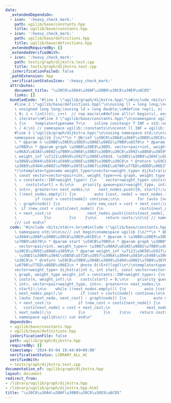 ```yaml
---
data:
  _extendedDependsOn:
  - icon: ':heavy_check_mark:'
    path: ugilib/base/constants.hpp
    title: ugilib/base/constants.hpp
  - icon: ':heavy_check_mark:'
    path: ugilib/base/definitions.hpp
    title: ugilib/base/definitions.hpp
  _extendedRequiredBy: []
  _extendedVerifiedWith:
  - icon: ':heavy_check_mark:'
    path: tests/graph/dijkstra.test.cpp
    title: tests/graph/dijkstra.test.cpp
  _isVerificationFailed: false
  _pathExtension: hpp
  _verificationStatusIcon: ':heavy_check_mark:'
  attributes:
    document_title: "\u30C0\u30A4\u30AF\u30B9\u30C8\u30E9\u6CD5"
    links: []
  bundledCode: "#line 1 \"ugilib/graph/dijkstra.hpp\"\n#include <bits/stdc++.h>\n\
    #line 2 \"ugilib/base/definitions.hpp\"\n\nusing ll = long long;\nusing ull =\
    \ unsigned long long;\nusing ld = long double;\n#define rep(i, n) for(int i =\
    \ 0; i < (int)(n); i++)  // rep macro\n#define all(v) begin(v), end(v)  // all\
    \ iterator\n#line 3 \"ugilib/base/constants.hpp\"\n\nnamespace ugilib::constants\
    \ {\n    template<typename T>\n    inline constexpr T INF = std::numeric_limits<T>::max()\
    \ / 4;\n} // namespace ugilib::constants\n\nconst ll INF = ugilib::constants::INF<ll>;\n\
    #line 3 \"ugilib/graph/dijkstra.hpp\"\n\nusing namespace std;\n\n\n/// cut begin\n\
    namespace ugilib {\n/**\n * @brief \u30C0\u30A4\u30AF\u30B9\u30C8\u30E9\u6CD5\n\
    \ * @param n \u30B0\u30E9\u30D5\u306E\u9802\u70B9\u6570\n * @param start \u59CB\
    \u70B9\n * @param graph \u30B0\u30E9\u30D5. vector<pair<int, weight_type>> \u3067\
    \u96A3\u63A5\u9802\u70B9\u3068\u30B3\u30B9\u30C8\u3092\u8868\u3059\n * @param\
    \ weight_inf \u7121\u9650\u5927\u306E\u5024. \u30D1\u30B9\u304C\u5B58\u5728\u3057\
    \u306A\u3044\u5834\u5408\u306E\u30B3\u30B9\u30C8\n * @return \u59CB\u70B9\u304B\
    \u3089\u5404\u9802\u70B9\u307E\u3067\u306E\u6700\u77ED\u8DDD\u96E2\n * @note O((E+V)logV)\n\
    */\ntemplate<typename weight_type>\nvector<weight_type> dijkstra(int n, int start,\
    \ const vector<vector<pair<int, weight_type>>>& graph, weight_type weight_inf\
    \ = constants::INF<weight_type>) {\n    vector<weight_type> costs(n, weight_inf);\n\
    \    costs[start] = 0;\n\n    priority_queue<pair<weight_type, int>, vector<pair<weight_type,\
    \ int>>, greater<>> next_nodes;\n    next_nodes.push({0, start});\n\n    while\
    \ (!next_nodes.empty()) {\n        auto [cost, node] = next_nodes.top(); next_nodes.pop();\n\
    \        if (cost > costs[node]) continue;\n\n        for (auto [next_node, next_cost]\
    \ : graph[node]) {\n            auto new_cost = cost + next_cost;\n          \
    \  if (new_cost < costs[next_node]) {\n                costs[next_node] = cost\
    \ + next_cost;\n                next_nodes.push({costs[next_node], next_node});\n\
    \            }\n        }\n    }\n\n    return costs;\n}\n} // namespace ugilib\n\
    /// cut end\n"
  code: "#include <bits/stdc++.h>\n#include \"ugilib/base/constants.hpp\"\n\nusing\
    \ namespace std;\n\n\n/// cut begin\nnamespace ugilib {\n/**\n * @brief \u30C0\
    \u30A4\u30AF\u30B9\u30C8\u30E9\u6CD5\n * @param n \u30B0\u30E9\u30D5\u306E\u9802\
    \u70B9\u6570\n * @param start \u59CB\u70B9\n * @param graph \u30B0\u30E9\u30D5\
    . vector<pair<int, weight_type>> \u3067\u96A3\u63A5\u9802\u70B9\u3068\u30B3\u30B9\
    \u30C8\u3092\u8868\u3059\n * @param weight_inf \u7121\u9650\u5927\u306E\u5024\
    . \u30D1\u30B9\u304C\u5B58\u5728\u3057\u306A\u3044\u5834\u5408\u306E\u30B3\u30B9\
    \u30C8\n * @return \u59CB\u70B9\u304B\u3089\u5404\u9802\u70B9\u307E\u3067\u306E\
    \u6700\u77ED\u8DDD\u96E2\n * @note O((E+V)logV)\n*/\ntemplate<typename weight_type>\n\
    vector<weight_type> dijkstra(int n, int start, const vector<vector<pair<int, weight_type>>>&\
    \ graph, weight_type weight_inf = constants::INF<weight_type>) {\n    vector<weight_type>\
    \ costs(n, weight_inf);\n    costs[start] = 0;\n\n    priority_queue<pair<weight_type,\
    \ int>, vector<pair<weight_type, int>>, greater<>> next_nodes;\n    next_nodes.push({0,\
    \ start});\n\n    while (!next_nodes.empty()) {\n        auto [cost, node] = next_nodes.top();\
    \ next_nodes.pop();\n        if (cost > costs[node]) continue;\n\n        for\
    \ (auto [next_node, next_cost] : graph[node]) {\n            auto new_cost = cost\
    \ + next_cost;\n            if (new_cost < costs[next_node]) {\n             \
    \   costs[next_node] = cost + next_cost;\n                next_nodes.push({costs[next_node],\
    \ next_node});\n            }\n        }\n    }\n\n    return costs;\n}\n} //\
    \ namespace ugilib\n/// cut end\n"
  dependsOn:
  - ugilib/base/constants.hpp
  - ugilib/base/definitions.hpp
  isVerificationFile: false
  path: ugilib/graph/dijkstra.hpp
  requiredBy: []
  timestamp: '2024-03-04 19:44:09+09:00'
  verificationStatus: LIBRARY_ALL_AC
  verifiedWith:
  - tests/graph/dijkstra.test.cpp
documentation_of: ugilib/graph/dijkstra.hpp
layout: document
redirect_from:
- /library/ugilib/graph/dijkstra.hpp
- /library/ugilib/graph/dijkstra.hpp.html
title: "\u30C0\u30A4\u30AF\u30B9\u30C8\u30E9\u6CD5"
---
```

